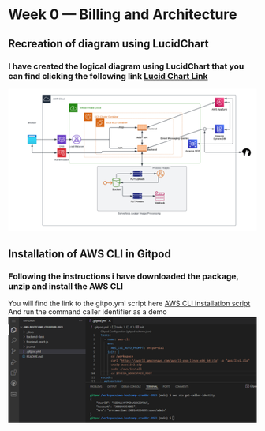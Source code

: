 # Week 0 — Billing and Architecture

## Recreation of diagram using LucidChart

### I have created the logical diagram using LucidChart that you can find clicking the following link [Lucid Chart Link](https://lucid.app/lucidchart/06a59b70-2248-4d22-b842-cc56a1f510c6/edit?viewport_loc=28%2C272%2C1342%2C628%2C0_0&invitationId=inv_0c63ccfd-7ee3-4ca6-b4b6-9a5bf6eac855)


![PNG picture of the LucidChart Diagram](assets/Week%200%20-%20Diagram.png)



## Installation of AWS CLI in Gitpod

### Following the instructions i have downloaded the package, unzip and install the AWS CLI 
You will find the link to the gitpo.yml script here [AWS CLI installation script](https://github.com/vilt23/aws-bootcamp-cruddur-2023/blob/main/.gitpod.yml)
And run the command caller identifier as a demo
![get caller identity cli demo](assets/Week%200%20-%20Caller%20Identity.png)

